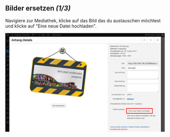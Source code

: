 ## Bilder ersetzen *(1/3)*

Navigiere zur Mediathek, klicke auf das Bild das du austauschen möchtest und klicke auf "Eine neue Datei hochladen".

![image](./assets/replace_1.jpg)
